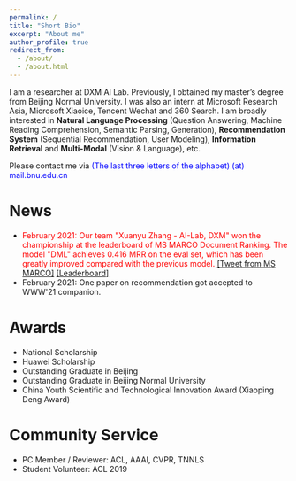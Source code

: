 ```yaml
---
permalink: /
title: "Short Bio"
excerpt: "About me"
author_profile: true
redirect_from: 
  - /about/
  - /about.html
---
```


I am a researcher at DXM AI Lab. Previously, I obtained my master’s degree from Beijing Normal University. I was also an intern at Microsoft Research Asia, Microsoft Xiaoice, Tencent Wechat and 360 Search. I am broadly interested in **Natural Language Processing** (Question Answering, Machine Reading Comprehension, Semantic Parsing, Generation), **Recommendation System** (Sequential Recommendation, User Modeling), **Information Retrieval** and **Multi-Modal** (Vision & Language), etc. 

Please contact me via <font color="blue">(The last three letters of the alphabet) (at) mail.bnu.edu.cn</font>

News
======
- <font color="red">February 2021: Our team "Xuanyu Zhang - AI-Lab, DXM" won the championship at the leaderboard of MS MARCO Document Ranking. The model "DML" achieves 0.416 MRR on the eval set, which has been greatly improved compared with the previous model.</font> [\[Tweet from MS MARCO\]](https://twitter.com/MSMarcoAI/status/1359965315875155976) [\[Leaderboard\]](https://microsoft.github.io/msmarco/#docranking)
- February 2021: One paper on recommendation got accepted to WWW'21 companion.
<!-- - January 2021: I served as a reviewer for ACL'21. -->

Awards
======
- National Scholarship
- Huawei Scholarship
- Outstanding Graduate in Beijing
- Outstanding Graduate in Beijing Normal University 
- China Youth Scientific and Technological Innovation Award (Xiaoping Deng Award)

Community Service
======
- PC Member / Reviewer: ACL, AAAI, CVPR, TNNLS
- Student Volunteer: ACL 2019
 <!-- (IEEE Transactions on Neural Networks and Learning Systems) --> 

